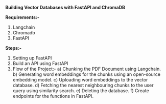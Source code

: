 **Building Vector Databases with FastAPI and ChromaDB**

**Requirements:-**
1) Langchain
2) Chromadb
3) FastAPI
   
**Steps:-**
1) Setting up FastAPI
2) Build an API using FastAPI
3) Flow of the Project:-
   a) Chunking the PDF Document using Langchain.
   b) Generating word embeddings for the chunks using an open-source embedding model.
   c) Uploading word embeddings to the vector database.
   d) Fetching the nearest neighbouring chunks to the user query using similarity search.
   e) Deleting the database.
   f) Create endpoints for the functions in FastAPI.
